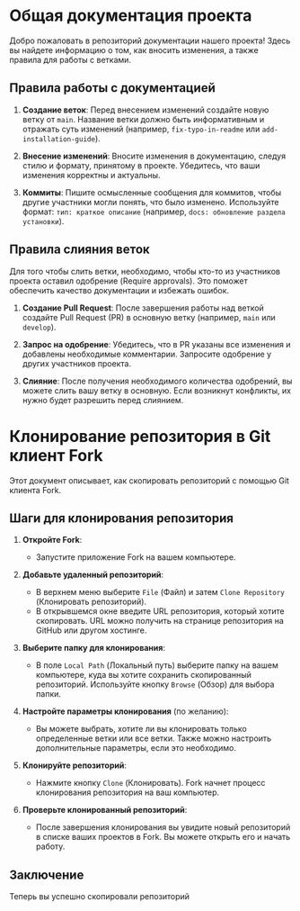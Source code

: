 # Общая документация проекта

Добро пожаловать в репозиторий документации нашего проекта! Здесь вы найдете информацию о том, как вносить изменения, а также правила для работы с ветками.

## Правила работы с документацией

1. **Создание веток**: Перед внесением изменений создайте новую ветку от `main`. Название ветки должно быть информативным и отражать суть изменений (например, `fix-typo-in-readme` или `add-installation-guide`).

2. **Внесение изменений**: Вносите изменения в документацию, следуя стилю и формату, принятому в проекте. Убедитесь, что ваши изменения корректны и актуальны.

3. **Коммиты**: Пишите осмысленные сообщения для коммитов, чтобы другие участники могли понять, что было изменено. Используйте формат: `тип: краткое описание` (например, `docs: обновление раздела установки`).

## Правила слияния веток

Для того чтобы слить ветки, необходимо, чтобы кто-то из участников проекта оставил одобрение (Require approvals). Это поможет обеспечить качество документации и избежать ошибок.

1. **Создание Pull Request**: После завершения работы над веткой создайте Pull Request (PR) в основную ветку (например, `main` или `develop`).

2. **Запрос на одобрение**: Убедитесь, что в PR указаны все изменения и добавлены необходимые комментарии. Запросите одобрение у других участников проекта.

3. **Слияние**: После получения необходимого количества одобрений, вы можете слить вашу ветку в основную. Если возникнут конфликты, их нужно будет разрешить перед слиянием.


# Клонирование репозитория в Git клиент Fork

Этот документ описывает, как скопировать репозиторий с помощью Git клиента Fork.

## Шаги для клонирования репозитория

1. **Откройте Fork**:
   - Запустите приложение Fork на вашем компьютере.

2. **Добавьте удаленный репозиторий**:
   - В верхнем меню выберите `File` (Файл) и затем `Clone Repository` (Клонировать репозиторий).
   - В открывшемся окне введите URL репозитория, который хотите скопировать. URL можно получить на странице репозитория на GitHub или другом хостинге.

3. **Выберите папку для клонирования**:
   - В поле `Local Path` (Локальный путь) выберите папку на вашем компьютере, куда вы хотите сохранить скопированный репозиторий. Используйте кнопку `Browse` (Обзор) для выбора папки.

4. **Настройте параметры клонирования** (по желанию):
   - Вы можете выбрать, хотите ли вы клонировать только определенные ветки или все ветки. Также можно настроить дополнительные параметры, если это необходимо.

5. **Клонируйте репозиторий**:
   - Нажмите кнопку `Clone` (Клонировать). Fork начнет процесс клонирования репозитория на ваш компьютер.

6. **Проверьте клонированный репозиторий**:
   - После завершения клонирования вы увидите новый репозиторий в списке ваших проектов в Fork. Вы можете открыть его и начать работу.

## Заключение

Теперь вы успешно скопировали репозиторий
